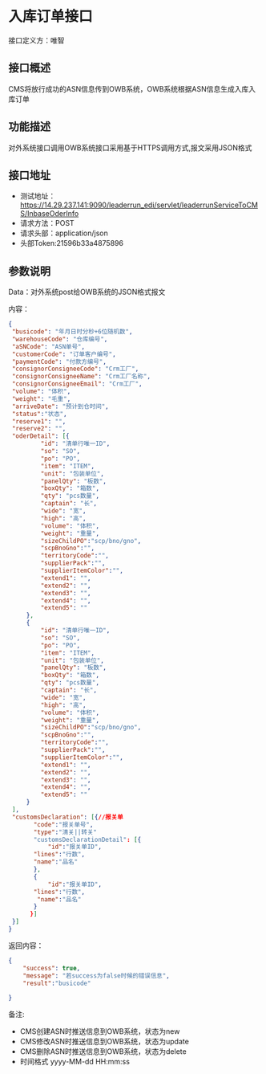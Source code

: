 # 入库订单接口

接口定义方：唯智

## 接口概述

  CMS将放行成功的ASN信息传到OWB系统，OWB系统根据ASN信息生成入库入库订单

## 功能描述

  对外系统接口调用OWB系统接口采用基于HTTPS调用方式,报文采用JSON格式
  
## 接口地址  
  
  * 测试地址：https://14.29.237.141:9090/leaderrun_edi/servlet/leaderrunServiceToCMS/InbaseOderInfo  
  * 请求方法：POST
  * 请求头部：application/json
  * 头部Token:21596b33a4875896
  
## 参数说明
  
  Data：对外系统post给OWB系统的JSON格式报文 
  
  内容：
   ```json
{
	"busicode": "年月日时分秒+6位随机数",
	"warehouseCode": "仓库编号",
	"aSNCode": "ASN单号",
	"customerCode": "订单客户编号",
	"paymentCode": "付款方编号",
	"consignorConsigneeCode": "Crm工厂",
	"consignorConsigneeName": "Crm工厂名称",
	"consignorConsigneeEmail": "Crm工厂",
	"volume": "体积",
	"weight": "毛重",
	"arriveDate": "预计到仓时间",
	"status":"状态",
	"reserve1": "",
	"reserve2": "",
	"oderDetail": [{
			"id": "清单行唯一ID",
			"so": "SO",
			"po": "PO",
			"item": "ITEM",
			"unit": "包装单位",
			"panelQty": "板数",
			"boxQty": "箱数",
			"qty": "pcs数量",
			"captain": "长",
			"wide": "宽",
			"high": "高",
			"volume": "体积",
			"weight": "重量",
			"sizeChildPO":"scp/bno/gno",
			"scpBnoGno":"",
			"territoryCode":"",
			"supplierPack":"",
			"supplierItemColor":"",
			"extend1": "",
			"extend2": "",
			"extend3": "",
			"extend4": "",
			"extend5": ""
		},
		{
			"id": "清单行唯一ID",
			"so": "SO",
			"po": "PO",
			"item": "ITEM",
			"unit": "包装单位",
			"panelQty": "板数",
			"boxQty": "箱数",
			"qty": "pcs数量",
			"captain": "长",
			"wide": "宽",
			"high": "高",
			"volume": "体积",
			"weight": "重量",
			"sizeChildPO":"scp/bno/gno",
			"scpBnoGno":"",
			"territoryCode":"",
			"supplierPack":"",
			"supplierItemColor":"",
			"extend1": "",
			"extend2": "",
			"extend3": "",
			"extend4": "",
			"extend5": ""
		}
	],
	"customsDeclaration": [{//报关单
	      "code":"报关单号",
	      "type":"清关||转关"
	      "customsDeclarationDetail": [{
	          "id":"报关单ID",
		  "lines":"行数",
		  "name":"品名"
	      },
	      {
	          "id":"报关单ID",
		  "lines":"行数",
		   "name":"品名"
	      }
	     }]
	}]
}
```
      	 
返回内容：

```json
{
    "success": true,
    "message": "若success为false时候的错误信息",
    "result":"busicode"
    
}
```
备注:
 * CMS创建ASN时推送信息到OWB系统，状态为new
 * CMS修改ASN时推送信息到OWB系统，状态为update
 * CMS删除ASN时推送信息到OWB系统，状态为delete
 * 时间格式 yyyy-MM-dd HH:mm:ss
 

